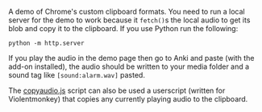 A demo of Chrome's custom clipboard formats. You need to run a local server for the demo to work because it `fetch()`s the local audio to get its blob and copy it to the clipboard. If you use Python run the following:

```
python -m http.server
```

If you play the audio in the demo page then go to Anki and paste (with the add-on installed), the audio should be written to your media folder and a sound tag like `[sound:alarm.wav]` pasted.

The [copyaudio.js](copyaudio.js) script can also be used a userscript (written for Violentmonkey) that copies any currently playing audio to the clipboard.
